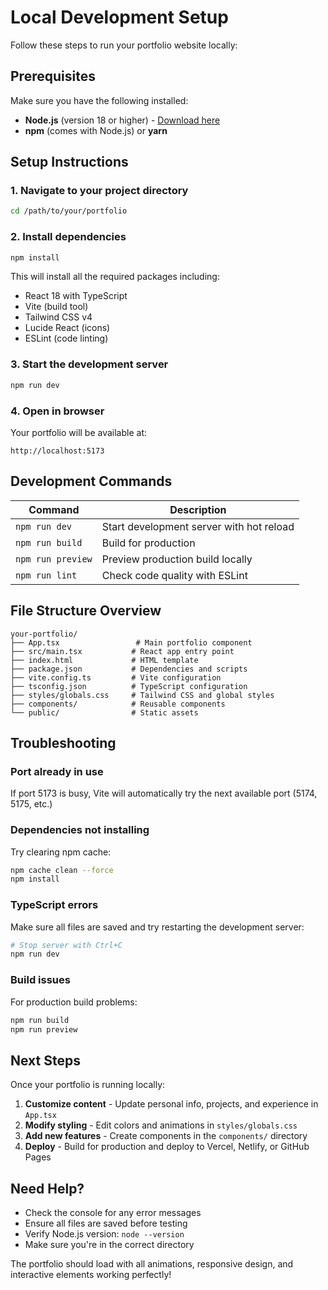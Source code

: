 # Local Development Setup

Follow these steps to run your portfolio website locally:

## Prerequisites

Make sure you have the following installed:
- **Node.js** (version 18 or higher) - [Download here](https://nodejs.org/)
- **npm** (comes with Node.js) or **yarn**

## Setup Instructions

### 1. Navigate to your project directory
```bash
cd /path/to/your/portfolio
```

### 2. Install dependencies
```bash
npm install
```

This will install all the required packages including:
- React 18 with TypeScript
- Vite (build tool)
- Tailwind CSS v4
- Lucide React (icons)
- ESLint (code linting)

### 3. Start the development server
```bash
npm run dev
```

### 4. Open in browser
Your portfolio will be available at:
```
http://localhost:5173
```

## Development Commands

| Command | Description |
|---------|-------------|
| `npm run dev` | Start development server with hot reload |
| `npm run build` | Build for production |
| `npm run preview` | Preview production build locally |
| `npm run lint` | Check code quality with ESLint |

## File Structure Overview

```
your-portfolio/
├── App.tsx                 # Main portfolio component
├── src/main.tsx           # React app entry point
├── index.html             # HTML template
├── package.json           # Dependencies and scripts
├── vite.config.ts         # Vite configuration
├── tsconfig.json          # TypeScript configuration
├── styles/globals.css     # Tailwind CSS and global styles
├── components/            # Reusable components
└── public/                # Static assets
```

## Troubleshooting

### Port already in use
If port 5173 is busy, Vite will automatically try the next available port (5174, 5175, etc.)

### Dependencies not installing
Try clearing npm cache:
```bash
npm cache clean --force
npm install
```

### TypeScript errors
Make sure all files are saved and try restarting the development server:
```bash
# Stop server with Ctrl+C
npm run dev
```

### Build issues
For production build problems:
```bash
npm run build
npm run preview
```

## Next Steps

Once your portfolio is running locally:

1. **Customize content** - Update personal info, projects, and experience in `App.tsx`
2. **Modify styling** - Edit colors and animations in `styles/globals.css`
3. **Add new features** - Create components in the `components/` directory
4. **Deploy** - Build for production and deploy to Vercel, Netlify, or GitHub Pages

## Need Help?

- Check the console for any error messages
- Ensure all files are saved before testing
- Verify Node.js version: `node --version`
- Make sure you're in the correct directory

The portfolio should load with all animations, responsive design, and interactive elements working perfectly!